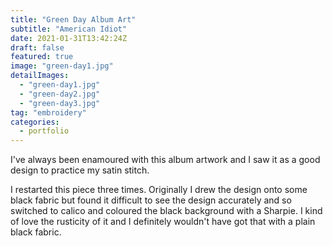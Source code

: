 ```yaml
---
title: "Green Day Album Art"
subtitle: "American Idiot"
date: 2021-01-31T13:42:24Z
draft: false
featured: true
image: "green-day1.jpg"
detailImages:
  - "green-day1.jpg"
  - "green-day2.jpg"
  - "green-day3.jpg"
tag: "embroidery"
categories:
  - portfolio
---
```


I've always been enamoured with this album artwork and I saw it as a good design to practice my satin stitch.

I restarted this piece three times. Originally I drew the design onto some black fabric but found it difficult to see the design accurately and so switched to calico and coloured the black background with a Sharpie. I kind of love the rusticity of it and I definitely wouldn't have got that with a plain black fabric.
